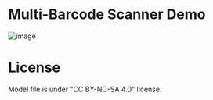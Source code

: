 # Multi-Barcode Scanner Demo

![image](https://user-images.githubusercontent.com/48346627/118266526-b1ecb780-b4f5-11eb-9c25-d32a42e852ce.gif)

# License

Model file is under "CC BY-NC-SA 4.0" license.

